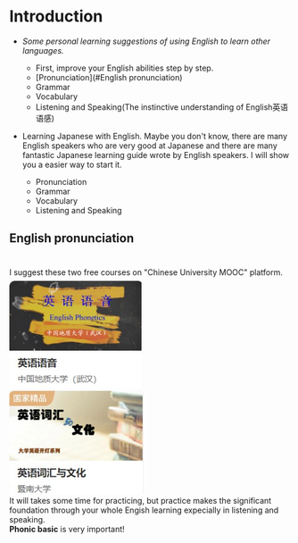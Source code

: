 # Introduction

- *Some personal learning suggestions of using English to learn other languages.*  
  
  - First, improve your English abilities step by step.
  - [Pronunciation](#English pronunciation)
  - Grammar
  - Vocabulary
  - Listening and Speaking\(The instinctive understanding of English英语语感\)
  
- Learning Japanese with English.  Maybe you don't know, there are many English speakers who are very good at Japanese and there are many fantastic Japanese learning guide wrote by English speakers.  I will show you a easier way to start it.
  - Pronunciation
  - Grammar
  - Vocabulary
  - Listening and Speaking

## English pronunciation

#
I suggest these two free courses on \"Chinese University MOOC\" platform.  
![English Phonics](/EnglishPhonics.jpg)  
![English Vocabulary and Culture](/EnglishVocabularyandCulture.jpg)  
It will takes some time for practicing, but practice makes the significant foundation through your whole Engish learning expecially in listening and speaking.  
**Phonic basic** is very important! 




